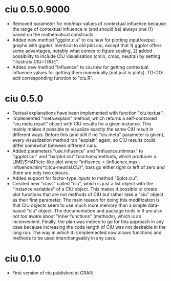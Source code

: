 # ciu 0.5.0.9000

* Removed parameter for min/max values of contextual influence because the 
  range of contextual influence is (and should be) always one (1) based on 
  the mathematical constructs. 
* Added new method "ggplot.ciu" to ciu.new for plotting input/output graphs with 
  ggplot. Identical to old plot.ciu, except that 1) ggplot offers some 
  advantages, notably what comes to figure scaling, 2) added possibility to 
  include CIU visualisation (cmin, cmax, neutral) by setting "illustrate.CIU=TRUE". 
* Added new method "influence" to ciu.new for getting contextual influence values
  for getting them numerically (not just in plots).
  TO-DO: add corresponding function to "ciu.R".

# ciu 0.5.0

* Textual explanations have been implemented with function "ciu.textual". 
* Implemented "meta.explain" method, which returns a self-contained 
  "ciu.meta.result" object with CIU results for a given instance. 
  This mainly makes it possible to visualize exactly the same CIU result 
  in different ways. 
  Before this (and still if no "ciu.meta" parameter is given), every 
  visualization method ran "explain" again, so CIU results could differ 
  somewhat between different runs.
* Added parameters "use.influence" and "influence.minmax" to "ggplot.col" 
  and "barplot.ciu" functions/methods, which produces a LIME/SHAP/etc-like plot 
  where "influence = (influence.max - influence.min)*ci(cu-neutral.CU)", bars 
  go either right or left of zero and there are only two colours. 
* Added support for factor-type inputs to method "$plot.ciu". 
* Created new "class" called "ciu", which is just a list object with the 
  "instance variables" of a CIU object. This makes it possible to create 
  plot functions that are not methods of CIU but rather take a "ciu" object 
  as their first parameter. The main reason for doing this modification is that 
  CIU objects seem to use much more memory than a simple data-based "ciu" object. 
  The documentation and package tools in R are also not too aware about 
  "inner functions" (methods), which is an inconvenient. Finally, the plan was 
  indeed to go for this approach in any case because increasing the code length
  of CIU was not desirable in the long run. The way in which it is implemented 
  now allows functions and methods to be used interchangeably in any case. 

# ciu 0.1.0

* First version of ciu published at CRAN
